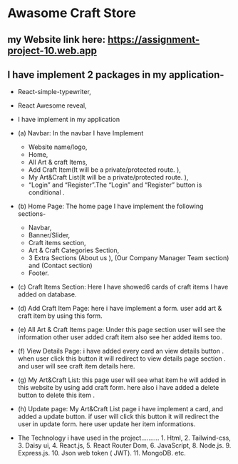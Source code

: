 # Awasome Craft Store
## my Website link here: https://assignment-project-10.web.app


## I have implement 2 packages in my application- 
- React-simple-typewriter,
- React Awesome reveal,


- I have implement in my application 

- (a) Navbar: In the navbar I have Implement 
    - Website name/logo,
    - Home,
    - All Art & craft Items,
    - Add Craft Item(It will be a private/protected route. ),
    - My Art&Craft List(It will be a private/protected route. ),
    - “Login” and “Register”.The “Login” and “Register” button is conditional .

- (b) Home Page: The home page I have implement the following sections- 
    - Navbar,
    - Banner/Slider, 
    - Craft items section, 
    - Art & Craft Categories Section, 
    - 3 Extra Sections (About us ), (Our Company Manager Team section) and (Contact section)
    - Footer.

- (c) Craft Items Section: Here I have showed6 cards of craft items I
have added on database.
- (d) Add Craft Item Page: here i have implement a form. user add art & craft item by using this form.
- (e) All Art & Craft Items page: Under this page section user will see  the information other user added craft item also see her added items too.
- (f) View Details Page: i have added every card an view details button . when user click this button it will redirect to view details page section . and user will see craft item details here.
- (g) My Art&Craft List: this page user will see what item he will added in this website by using add craft form. here also i have added a delete button to delete this item .
- (h) Update page: My Art&Craft List page i have implement a card, and added a update button. if user will click this button it will redirect the user in update form. here user update her item informations.



* The Technology i have used in the project..........
        1. Html,
        2. Tailwind-css,
        3. Daisy ui,
        4. React.js,
        5. React Router Dom,
        6. JavaScript,
        8. Node.js.
        9. Express.js.
        10. Json web token ( JWT).
        11. MongoDB. etc.
        

